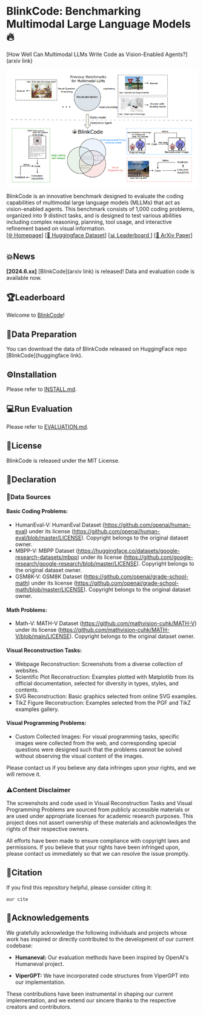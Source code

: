 # BlinkCode: Benchmarking Multimodal Large Language Models🔥

[How Well Can Multimodal LLMs Write Code as Vision-Enabled Agents?](arxiv link)

 <img src="figs/BlinkCode.png" width = "600"  alt="图片名称" align=center />
 
BlinkCode is an innovative benchmark designed to evaluate the coding capabilities of multimodal large language models (MLLMs) that act as vision-enabled agents. This benchmark consists of 1,000 coding problems, organized into 9 distinct tasks, and is designed to test various abilities including complex reasoning, planning, tool usage, and interactive refinement based on visual information.  
[[🌐 Homepage](https://mathvision-cuhk.github.io/)] [[🤗 Huggingface Dataset](https://huggingface.co/datasets/MathLLMs/MathVision)] [[📊 Leaderboard ](https://mathvision-cuhk.github.io/#leaderboard )]  [[📖 ArXiv Paper](https://arxiv.org/pdf/2402.14804.pdf)]

## 💥News
**[2024.6.xx]** [BlinkCode](arxiv link) is released! Data and evaluation code is available now.

## 🏆Leaderboard
Welcome to [BlinkCode](https://huggingface.co/spaces/AILab-CVC/SEED-Bench_Leaderboard)!

## 🤗Data Preparation

You can download the data of BlinkCode released on HuggingFace repo [BlinkCode](huggingface link).

## ⚙️Installation

Please refer to [INSTALL.md](INSTALL.md).

## 💻Run Evaluation

Please refer to [EVALUATION.md](EVALUATION.md).

## 📜License
BlinkCode is released under the MIT License.

## 📢Declaration
### 📂Data Sources 
#### Basic Coding Problems:
- HumanEval-V: HumanEval Dataset (https://github.com/openai/human-eval) under its license (https://github.com/openai/human-eval/blob/master/LICENSE). Copyright belongs to the original dataset owner.
- MBPP-V: MBPP Dataset (https://huggingface.co/datasets/google-research-datasets/mbpp) under its license (https://github.com/google-research/google-research/blob/master/LICENSE). Copyright belongs to the original dataset owner.
- GSM8K-V: GSM8K Dataset (https://github.com/openai/grade-school-math) under its license (https://github.com/openai/grade-school-math/blob/master/LICENSE). Copyright belongs to the original dataset owner.

#### Math Problems:

- Math-V: MATH-V Dataset (https://github.com/mathvision-cuhk/MATH-V) under its license (https://github.com/mathvision-cuhk/MATH-V/blob/main/LICENSE). Copyright belongs to the original dataset owner.

#### Visual Reconstruction Tasks:

- Webpage Reconstruction: Screenshots from a diverse collection of websites.
- Scientific Plot Reconstruction: Examples plotted with Matplotlib from its official documentation, selected for diversity in types, styles, and contents.
- SVG Reconstruction: Basic graphics selected from online SVG examples.
- TikZ Figure Reconstruction: Examples selected from the PGF and TikZ examples gallery.

#### Visual Programming Problems:

- Custom Collected Images: For visual programming tasks, specific images were collected from the web, and corresponding special questions were designed such that the problems cannot be solved without observing the visual content of the images.

Please contact us if you believe any data infringes upon your rights, and we will remove it.

### ⚠️Content Disclaimer
The screenshots and code used in Visual Reconstruction Tasks and Visual Programming Problems are sourced from publicly accessible materials or are used under appropriate licenses for academic research purposes. This project does not assert ownership of these materials and acknowledges the rights of their respective owners.

All efforts have been made to ensure compliance with copyright laws and permissions. If you believe that your rights have been infringed upon, please contact us immediately so that we can resolve the issue promptly.

## 📝Citation
If you find this repository helpful, please consider citing it:
```
our cite
```
## 🙏Acknowledgements

We gratefully acknowledge the following individuals and projects whose work has inspired or directly contributed to the development of our current codebase:

- **Humaneval:** Our evaluation methods have been inspired by OpenAI's Humaneval project.

- **ViperGPT:** We have incorporated code structures from ViperGPT into our implementation.

These contributions have been instrumental in shaping our current implementation, and we extend our sincere thanks to the respective creators and contributors.